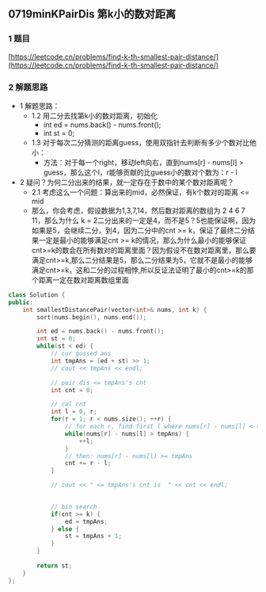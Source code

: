 ## 0719minKPairDis 第k小的数对距离

### 1 题目
[https://leetcode.cn/problems/find-k-th-smallest-pair-distance/](https://leetcode.cn/problems/find-k-th-smallest-pair-distance/)

### 2 解题思路
- 1 解题思路：
  - 1.2 用二分去找第k小的数对距离，初始化
    - int ed = nums.back() - nums.front();
    - int st = 0;
  - 1.3 对于每次二分猜测的距离guess，使用双指针去判断有多少个数对比他小：
    - 方法：对于每一个right，移动left向右，直到nums[r] - nums[l] > guess，那么这个l，r能够贡献的比guess小的数对个数为：r - l
- 2 疑问？为何二分出来的结果，就一定存在于数中的某个数对距离呢？
  - 2.1 考虑这么一个问题：算出来的mid，必然保证，有k个数对的距离 <= mid
  - 那么，你会考虑，假设数据为1,3,7,14，然后数对距离的数组为 2 4 6 7 11，那么为什么 k = 2二分出来的一定是4，而不是5？5也能保证啊，因为如果是5，会继续二分，到4，因为二分中的cnt >= k，保证了最终二分结果一定是最小的能够满足cnt >= k的情况，那么为什么最小的能够保证cnt>=k的数会在所有数对的距离里面？因为假设不在数对距离里，那么要满足cnt>=k,那么二分结果是5，那么二分结果为5，它就不是最小的能够满足cnt>=k，这和二分的过程相悖,所以反证法证明了最小的cnt>=k的那个距离一定在数对距离数组里面

```cpp
class Solution {
public:
    int smallestDistancePair(vector<int>& nums, int k) {
        sort(nums.begin(), nums.end());

        int ed = nums.back() - nums.front();
        int st = 0;
        while(st < ed) {
            // cur gussed ans
            int tmpAns = (ed + st) >> 1;
            // cout << tmpAns << endl;

            // pair dis <= tmpAns's cnt
            int cnt = 0;

            // cal cnt
            int l = 0, r;
            for(r = 1; r < nums.size(); ++r) {
                // for each r, find first l where nums[r] - nums[l] < tmpAns
                while(nums[r] - nums[l] > tmpAns) {
                    ++l;
                }
                // then: nums[r] - nums[l] >= tmpAns
                cnt += r - l;
            }

            // cout << " <= tmpAns's cnt is  " << cnt << endl;

            
            // bin search
            if(cnt >= k) {
                ed = tmpAns;
            } else {
                st = tmpAns + 1;
            }
        }
        
        return st;
    }
};
```